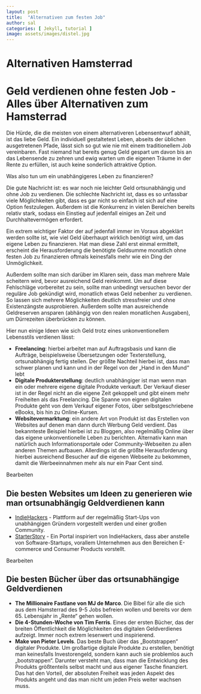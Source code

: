 ```yaml
---
layout: post
title:  "Alternativen zum festen Job"
author: sal
categories: [ Jekyll, tutorial ]
image: assets/images/distel.jpg
---
```

# Alternativen Hamsterrad

# **Geld verdienen ohne festen Job - Alles über Alternativen zum Hamsterrad**

Die Hürde, die die meisten von einem alternativeren Lebensentwurf abhält, ist das liebe Geld. Ein individuell gestaltetest Leben, abseits der üblichen ausgetretenen Pfade, lässt sich so gut wie nie mit einem traditionellem Job vereinbaren. Fast niemand hat bereits genug Geld gespart um davon bis an das Lebensende zu zehren und ewig warten um die eigenen Träume in der Rente zu erfüllen, ist auch keine sonderlich attraktive Option.

Was also tun um ein unabhängigeres Leben zu finanzieren?

Die gute Nachricht ist: es war noch nie leichter Geld ortsunabhängig und ohne Job zu verdienen. Die schlechte Nachricht ist, dass es so unfassbar viele Möglichkeiten gibt, dass es gar nicht so einfach ist sich auf eine Option festzulegen. Außerdem ist die Konkurrenz in vielen Bereichen bereits relativ stark, sodass ein Einstieg auf jedenfall einiges an Zeit und Durchhaltevermögen erfordert.

Ein extrem wichtiger Faktor der auf jedenfall immer im Voraus abgeklärt werden sollte ist, wie viel Geld überhaupt wirklich benötigt wird, um das eigene Leben zu finanzieren. Hat man diese Zahl erst einmal ermittelt, erscheint die Herausforderung die benötigte Geldsumme monatlich ohne festen Job zu finanzieren oftmals keinesfalls mehr wie ein Ding der Unmöglichkeit.

Außerdem sollte man sich darüber im Klaren sein, dass man mehrere Male scheitern wird, bevor ausreichend Geld reinkommt. Um auf diese Fehlschläge vorbereitet zu sein, sollte man unbedingt versuchen bevor der reguläre Job gekündigt wird, monatlich etwas Geld nebenher zu verdienen. So lassen sich mehrere Möglichkeiten deutlich stressfreier und ohne Existenzängste ausprobieren. Außerdem sollte man ausreichende Geldreserven ansparen (abhängig von den realen monatlichen Ausgaben), um Dürrezeiten überbrücken zu können.

Hier nun einige Ideen wie sich Geld trotz eines unkonventionellem Lebensstils verdienen lässt:

- **Freelancing**: hierbei arbeitet man auf Auftragsbasis und kann die Aufträge, beispielsweise Übersetzungen oder Texterstellung, ortsunabhängig fertig stellen. Der größte Nachteil hierbei ist, dass man schwer planen und kann und in der Regel von der „Hand in den Mund“ lebt
- **Digitale Produkterstellung**: deutlich unabhängiger ist man wenn man ein oder mehrere eigene digitale Produkte verkauft. Der Verkauf dieser ist in der Regel nicht an die eigene Zeit gekoppelt und gibt einem mehr Freiheiten als das Freelancing. Die Spanne von eignen digitalen Produkte geht von dem Verkauf eigener Fotos, über selbstgeschriebene eBooks, bis hin zu Online-Kursen.
- **Websitevermarktung**: ein andere Art von Produkt ist das Erstellen von Websites auf denen man dann durch Werbung Geld verdient. Das bekannteste Beispiel hierbei ist zu Bloggen, also regelmäßig Online über das eigene unkonventionelle Leben zu berichten. Alternativ kann man natürlich auch Informationsportale oder Community-Webseiten zu allen anderen Themen aufbauen. Allerdings ist die größte Herausforderung hierbei ausreichend Besucher auf die eigenen Webseite zu bekommen, damit die Werbeeinnahmen mehr als nur ein Paar Cent sind.

Bearbeiten

## **Die besten Websites um Ideen zu generieren wie man ortsunabhängig Geldverdienen kann**

- [IndieHackers](https://www.indiehackers.com/) - Plattform auf der regelmäßig Start-Ups von unabhängigen Gründern vorgestellt werden und einer großen Community.
- [StarterStory](https://www.starterstory.com/) - Ein Portal inspiriert von IndieHackers, dass aber anstelle von Software-Startups, vorallem Unternehmen aus den Bereichen E-commerce und Consumer Products vorstellt.

Bearbeiten

## **Die besten Bücher über das ortsunabhängige Geldverdienen**

- **The Millionaire Fastlane von MJ de Marco**. Die Bibel für alle die sich aus dem Hamsterrad des 9-5 Jobs befreien wollen und bereits vor dem 65. Lebensjahr in „Rente“ gehen wollen.
- **Die 4-Stunden-Woche von Tim Ferris**. Eines der ersten Bücher, das der breiten Öffentlichkeit die Möglichkeiten des digitalen Geldverdienes aufzeigt. Immer noch extrem lesenwert und inspirierend.
- **Make von Pieter Levels**. Das beste Buch über das „Bootstrappen“ digitaler Produkte. Um großartige digitale Produkte zu erstellen, benötigt man keinesfalls Investorengeld, sondern kann auch sie problemlos auch „bootstrappen“. Darunter versteht man, dass man die Entwicklung des Produkts größtenteils selbst macht und aus eigener Tasche finanziert. Das hat den Vorteil, der absoluten Freiheit was jeden Aspekt des Produkts angeht und das man nicht um jeden Preis weiter wachsen muss.

